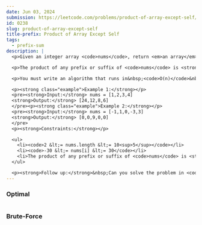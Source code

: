 ```yaml
---
date: Jun 03, 2024
submission: https://leetcode.com/problems/product-of-array-except-self/submissions/1277840199
id: 0238
slug: product-of-array-except-self
title-prefix: Product of Array Except Self
tags:
  - prefix-sum
description: |
  <p>Given an integer array <code>nums</code>, return <em>an array</em> <code>answer</code> <em>such that</em> <code>answer[i]</code> <em>is equal to the product of all the elements of</em> <code>nums</code> <em>except</em> <code>nums[i]</code>.</p>

  <p>The product of any prefix or suffix of <code>nums</code> is <strong>guaranteed</strong> to fit in a <strong>32-bit</strong> integer.</p>

  <p>You must write an algorithm that runs in&nbsp;<code>O(n)</code>&nbsp;time and without using the division operation.</p>

  <p><strong class="example">Example 1:</strong></p>
  <pre><strong>Input:</strong> nums = [1,2,3,4]
  <strong>Output:</strong> [24,12,8,6]
  </pre><p><strong class="example">Example 2:</strong></p>
  <pre><strong>Input:</strong> nums = [-1,1,0,-3,3]
  <strong>Output:</strong> [0,0,9,0,0]
  </pre>
  <p><strong>Constraints:</strong></p>

  <ul>
    <li><code>2 &lt;= nums.length &lt;= 10<sup>5</sup></code></li>
    <li><code>-30 &lt;= nums[i] &lt;= 30</code></li>
    <li>The product of any prefix or suffix of <code>nums</code> is <strong>guaranteed</strong> to fit in a <strong>32-bit</strong> integer.</li>
  </ul>

  <p><strong>Follow up:</strong>&nbsp;Can you solve the problem in <code>O(1)</code>&nbsp;extra&nbsp;space complexity? (The output array <strong>does not</strong> count as extra space for space complexity analysis.)</p>
---
```


### Optimal

```ts {include="index.ts"}

```

### Brute-Force

```ts {include="bruteforce.ts"}

```
